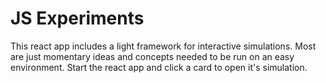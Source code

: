 # JS Experiments
This react app includes a light framework for interactive simulations.
Most are just momentary ideas and concepts needed to be run on an easy environment.
Start the react app and click a card to open it's simulation.

